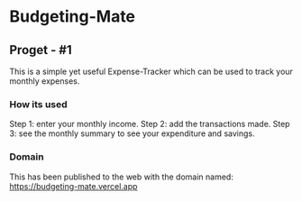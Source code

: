# Budgeting-Mate
## Proget - #1

This is a simple yet useful Expense-Tracker which can be used to track your monthly expenses.

### How its used

Step 1: enter your monthly income.
Step 2: add the transactions made.
Step 3: see the monthly summary to see your expenditure and savings.

### Domain

This has been published to the web with the domain named: https://budgeting-mate.vercel.app
